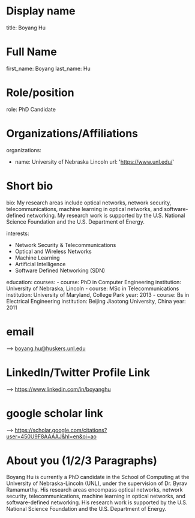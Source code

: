 
# Display name
title: Boyang Hu

# Full Name
first_name: Boyang
last_name: Hu

# Role/position
role: PhD Candidate

# Organizations/Affiliations
organizations:
  - name: University of Nebraska Lincoln
    url: 'https://www.unl.edu/'

# Short bio
bio: My research areas include optical networks, network security, telecommunications, machine learning in optical networks, and software-defined networking. My research work is supported by the U.S. National Science Foundation and the U.S. Department of Energy.

interests:

  - Network Security & Telecommunications
  - Optical and Wireless Networks
  - Machine Learning
  - Artificial Intelligence
  - Software Defined Networking (SDN)


education:
  courses:
    - course: PhD in Computer Engineering 
      institution: University of Nebraska, Lincoln
    - course: MSc in Telecommunications
      institution: University of Maryland, College Park
      year: 2013
    - course: Bs in Electrical Engineering
      institution: Beijing Jiaotong University, China
      year: 2011

# email 
--> boyang.hu@huskers.unl.edu

# LinkedIn/Twitter Profile Link 
--> https://www.linkedin.com/in/boyanghu

# google scholar link 
--> https://scholar.google.com/citations?user=450U9F8AAAAJ&hl=en&oi=ao


# About you (1/2/3 Paragraphs)

Boyang Hu is currently a PhD candidate in the School of Computing at the University of Nebraska-Lincoln (UNL), under the supervision of Dr. Byrav Ramamurthy. His research areas encompass optical networks, network security, telecommunications, machine learning in optical networks, and software-defined networking. His research work is supported by the U.S. National Science Foundation and the U.S. Department of Energy.

